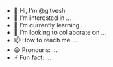 - 👋 Hi, I’m @gitvesh
- 👀 I’m interested in ...
- 🌱 I’m currently learning ...
- 💞️ I’m looking to collaborate on ...
- 📫 How to reach me ...
- 😄 Pronouns: ...
- ⚡ Fun fact: ...

<!---
gitvesh/gitvesh is a ✨ special ✨ repository because its `README.md` (this file) appears on your GitHub profile.
You can click the Preview link to take a look at your changes.
--->
